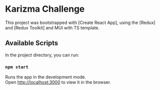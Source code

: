# Karizma Challenge

This project was bootstrapped with [Create React App], using the [Redux] and [Redux Toolkit] and MUI with TS template.

## Available Scripts

In the project directory, you can run:

### `npm start`

Runs the app in the development mode.\
Open [http://localhost:3000](http://localhost:3000) to view it in the browser.
